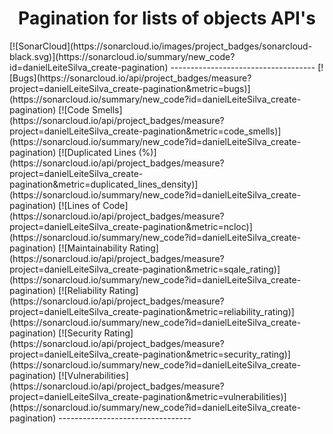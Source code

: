 <h1 align="center">Pagination for lists of objects API's</h1>
[![SonarCloud](https://sonarcloud.io/images/project_badges/sonarcloud-black.svg)](https://sonarcloud.io/summary/new_code?id=danielLeiteSilva_create-pagination)  
------------------------------------
[![Bugs](https://sonarcloud.io/api/project_badges/measure?project=danielLeiteSilva_create-pagination&metric=bugs)](https://sonarcloud.io/summary/new_code?id=danielLeiteSilva_create-pagination)
[![Code Smells](https://sonarcloud.io/api/project_badges/measure?project=danielLeiteSilva_create-pagination&metric=code_smells)](https://sonarcloud.io/summary/new_code?id=danielLeiteSilva_create-pagination)
[![Duplicated Lines (%)](https://sonarcloud.io/api/project_badges/measure?project=danielLeiteSilva_create-pagination&metric=duplicated_lines_density)](https://sonarcloud.io/summary/new_code?id=danielLeiteSilva_create-pagination)
[![Lines of Code](https://sonarcloud.io/api/project_badges/measure?project=danielLeiteSilva_create-pagination&metric=ncloc)](https://sonarcloud.io/summary/new_code?id=danielLeiteSilva_create-pagination)
[![Maintainability Rating](https://sonarcloud.io/api/project_badges/measure?project=danielLeiteSilva_create-pagination&metric=sqale_rating)](https://sonarcloud.io/summary/new_code?id=danielLeiteSilva_create-pagination)
[![Reliability Rating](https://sonarcloud.io/api/project_badges/measure?project=danielLeiteSilva_create-pagination&metric=reliability_rating)](https://sonarcloud.io/summary/new_code?id=danielLeiteSilva_create-pagination)
[![Security Rating](https://sonarcloud.io/api/project_badges/measure?project=danielLeiteSilva_create-pagination&metric=security_rating)](https://sonarcloud.io/summary/new_code?id=danielLeiteSilva_create-pagination)
[![Vulnerabilities](https://sonarcloud.io/api/project_badges/measure?project=danielLeiteSilva_create-pagination&metric=vulnerabilities)](https://sonarcloud.io/summary/new_code?id=danielLeiteSilva_create-pagination)
---------------------------------

